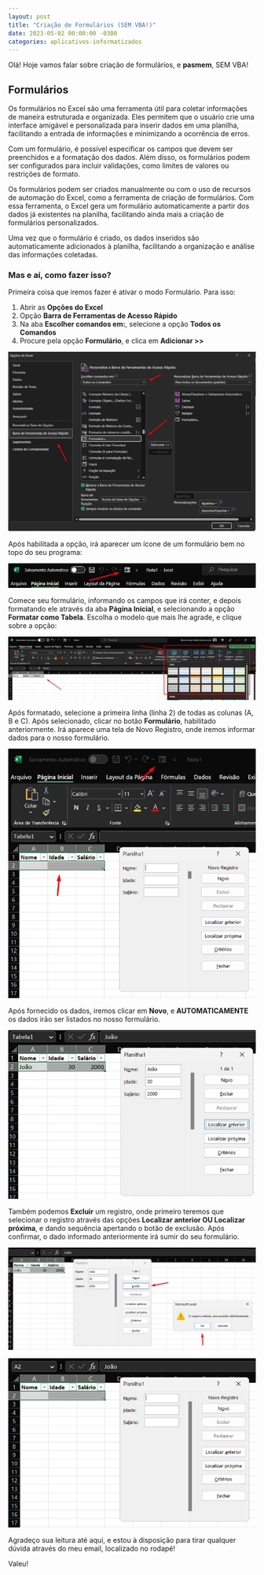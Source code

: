```yaml
---
layout: post
title: "Criação de Formulários (SEM VBA!)"
date: 2023-05-02 00:00:00 -0300
categories: aplicativos-informatizados
---
```


Olá! Hoje vamos falar sobre criação de formulários, e **pasmem**, SEM VBA!

## Formulários


Os formulários no Excel são uma ferramenta útil para coletar informações de maneira estruturada e organizada. Eles permitem que o usuário crie uma interface amigável e personalizada para inserir dados em uma planilha, facilitando a entrada de informações e minimizando a ocorrência de erros.

Com um formulário, é possível especificar os campos que devem ser preenchidos e a formatação dos dados. Além disso, os formulários podem ser configurados para incluir validações, como limites de valores ou restrições de formato.

Os formulários podem ser criados manualmente ou com o uso de recursos de automação do Excel, como a ferramenta de criação de formulários. Com essa ferramenta, o Excel gera um formulário automaticamente a partir dos dados já existentes na planilha, facilitando ainda mais a criação de formulários personalizados.

Uma vez que o formulário é criado, os dados inseridos são automaticamente adicionados à planilha, facilitando a organização e análise das informações coletadas.

### Mas e aí, como fazer isso?

Primeira coisa que iremos fazer é ativar o modo Formulário. Para isso:

1. Abrir as **Opções do Excel**
2. Opção **Barra de Ferramentas de Acesso Rápido**
3. Na aba **Escolher comandos em:**, selecione a opção **Todos os Comandos**
4. Procure pela opção **Formulário**, e clica em **Adicionar >>**

![](https://github.com/mariopuebla17/blog/blob/7523ff7af1d054b2c6545b46bdb08f9795002ab2/_images/20230502/Screenshot_1.jpg?raw=true)

Após habilitada a opção, irá aparecer um ícone de um formulário bem no topo do seu programa:

![](https://github.com/mariopuebla17/blog/blob/7523ff7af1d054b2c6545b46bdb08f9795002ab2/_images/20230502/Screenshot_2.jpg?raw=true)

Comece seu formulário, informando os campos que irá conter, e depois formatando ele através da aba **Página Inicial**, e selecionando a opção **Formatar como Tabela**. Escolha o modelo que mais lhe agrade, e clique sobre a opção:

![](https://github.com/mariopuebla17/blog/blob/7523ff7af1d054b2c6545b46bdb08f9795002ab2/_images/20230502/Screenshot_3.jpg?raw=true)

Após formatado, selecione a primeira linha (linha 2) de todas as colunas (A, B e C). Após selecionado, clicar no botão **Formulário**, habilitado anteriormente. Irá aparece uma tela de Novo Registro, onde iremos informar dados para o nosso formulário.

![](https://github.com/mariopuebla17/blog/blob/7523ff7af1d054b2c6545b46bdb08f9795002ab2/_images/20230502/Screenshot_4.jpg?raw=true)

Após fornecido os dados, iremos clicar em **Novo**, e **AUTOMATICAMENTE** os dados irão ser listados no nosso formulário.

![](https://github.com/mariopuebla17/blog/blob/7523ff7af1d054b2c6545b46bdb08f9795002ab2/_images/20230502/Screenshot_5.jpg?raw=true)

Também podemos **Excluir** um registro, onde primeiro teremos que selecionar o registro através das opções **Localizar anterior OU Localizar próxima**, e dando sequência apertando o botão de exclusão. Após confirmar, o dado informado anteriormente irá sumir do seu formulário.

![](https://github.com/mariopuebla17/blog/blob/7523ff7af1d054b2c6545b46bdb08f9795002ab2/_images/20230502/Screenshot_6.jpg?raw=true)

![](https://github.com/mariopuebla17/blog/blob/7523ff7af1d054b2c6545b46bdb08f9795002ab2/_images/20230502/Screenshot_7.jpg?raw=true)


Agradeço sua leitura até aqui, e estou à disposição para tirar qualquer dúvida através do meu email, localizado no rodapé!

Valeu!